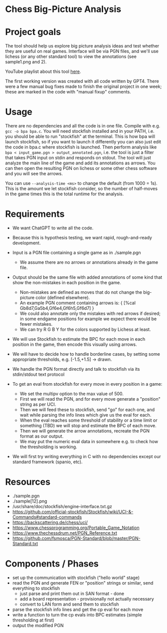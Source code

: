 # Chess Big-Picture Analysis
# Project goals

The tool should help us explore big picture analysis ideas and test whether they are useful on real games.
Interface will be via PGN files, and we'll use lichess (or any other standard tool) to view the annotations (see sample1.png and 2).

YouTube playlist about this tool [here](https://www.youtube.com/playlist?list=PLjma_kMa78BOuUN5gsud0k0igNy8uih_m).

The first working version was created with all code written by GPT4.
There were a few manual bug fixes made to finish the original project in one week; these are marked in the code with "manual fixup" comments.

# Usage

There are no dependencies and all the code is in one file.
Compile with e.g. `gcc -o bpa bpa.c`.
You will need stockfish installed and in your PATH, i.e. you should be able to run "stockfish" at the terminal.
This is how bpa will launch stockfish, so if you want to launch it differently you can also just edit the code in bpa.c where stockfish is launched.
Then perform analysis like `bpa < input_game.pgn > output_annotated.pgn`, i.e. the tool is just a filter that takes PGN input on stdin and responds on stdout.
The tool will just analyze the main line of the game and add its annotations as arrows.
You can then open the resulting PGN on lichess or some other chess software and you will see the arrows.

You can use `--analysis-time <ms>` to change the default (from 1000 = 1s).
This is the amount we let stockfish consider, so the number of half-moves in the game times this is the total runtime for the analysis.

# Requirements

- We want ChatGPT to write all the code.
- Because this is hypothesis testing, we want rapid, rough-and-ready development.

- Input is a PGN file containing a single game as in ./sample.pgn
  - We assume there are no arrows or annotations already in the game file.
- Output should be the same file with added annotations of some kind that show the non-mistakes in each position in the game.
  - Non-mistakes are defined as moves that do not change the big-picture color (defined elsewhere).
  - An example PGN comment containing arrows is: { [%cal Gb8d7,Ga5b4,Gf6e4,Gf6h5,Gf6d7] }
  - We could also annotate only the mistakes with red arrows if desired; in some endgame positions for example we expect there would be fewer mistakes.
  - We can try R G B Y for the colors supported by Lichess at least.

- We will use Stockfish to estimate the BPC for each move in each position in the game, then encode this visually using arrows.
- We will have to decide how to handle borderline cases, by setting some appropriate thresholds, e.g. [-1.5,+1.5] -> drawn.

- We handle the PGN format directly and talk to stockfish via its stdin/stdout text protocol

- To get an eval from stockfish for every move in every position in a game:
  - We set the multipv option to the max value of 500.
  - First we will read the PGN, and for every move generate a "position" string as per UCI.
  - Then we will feed these to stockfish, send "go" for each one, and wait while parsing the info lines which give us the eval for each.
  - When the eval reaches some threshold of stability or a time limit or something (TBD) we will stop and estimate the BPC of each move.
  - Then we will generate the arrow annotations, recreate the PGN format as our output.
  - We may put the numeric eval data in somewhere e.g. to check how the thresholding is working.

- We will first try writing everything in C with no dependencies except our standard framework (spanio, etc).

# Resources

- ./sample.pgn
- ./sample[12].png
- /usr/share/doc/stockfish/engine-interface.txt.gz
- https://github.com/official-stockfish/Stockfish/wiki/UCI-&-Commands#standard-commands
- https://backscattering.de/chess/uci/
- https://www.chessprogramming.org/Portable_Game_Notation
- https://www.thechessdrum.net/PGN_Reference.txt
- https://github.com/fsmosca/PGN-Standard/blob/master/PGN-Standard.txt

# Components / Phases

- set up the communication with stockfish ("hello world" stage)
- read the PGN and generate FEN or "position" strings or similar, send everything to stockfish
  - just parse and print them out in SAN format - done
  - add a board representation - provisionally not actually necessary
  - convert to LAN form and send them to stockfish
- parse the stockfish info lines and get the cp eval for each move
- write a function to turn the cp evals into BPC estimates (simple thresholding at first)
- output the modified PGN
